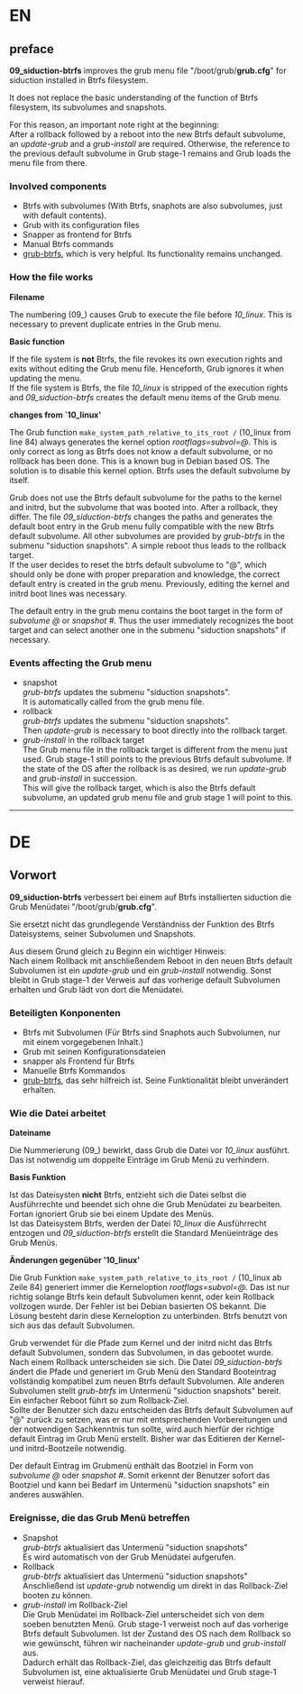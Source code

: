 # EN

## preface

**09_siduction-btrfs** improves the grub menu file "/boot/grub/**grub.cfg**" for siduction installed in Btrfs filesystem.

It does not replace the basic understanding of the function of Btrfs filesystem, its subvolumes and snapshots.

For this reason, an important note right at the beginning:  
After a rollback followed by a reboot into the new Btrfs default subvolume, an *update-grub* and a *grub-install* are required. Otherwise, the reference to the previous default subvolume in Grub stage-1 remains and Grub loads the menu file from there.

### Involved components

+ Btrfs with subvolumes (With Btrfs, snaphots are also subvolumes, just with default contents).  
+ Grub with its configuration files  
+ Snapper as frontend for Btrfs  
+ Manual Btrfs commands  
+ [grub-btrfs](https://github.com/Antynea/grub-btrfs), which is very helpful. Its functionality remains unchanged.

### How the file works

**Filename**

The numbering (09\_) causes Grub to execute the file before *10_linux*. This is necessary to prevent duplicate entries in the Grub menu.

**Basic function**

If the file system is **not** Btrfs, the file revokes its own execution rights and exits without editing the Grub menu file. Henceforth, Grub ignores it when updating the menu.  
If the file system is Btrfs, the file *10_linux* is stripped of the execution rights and *09_siduction-btrfs* creates the default menu items of the Grub menu.

**changes from `10_linux'**

The Grub function `make_system_path_relative_to_its_root /` (10_linux from line 84) always generates the kernel option *rootflags=subvol=@*. This is only correct as long as Btrfs does not know a default subvolume, or no rollback has been done. This is a known bug in Debian based OS. The solution is to disable this kernel option. Btrfs uses the default subvolume by itself.

Grub does not use the Btrfs default subvolume for the paths to the kernel and initrd, but the subvolume that was booted into. After a rollback, they differ. The file *09_siduction-btrfs* changes the paths and generates the default boot entry in the Grub menu fully compatible with the new Btrfs default subvolume. All other subvolumes are provided by *grub-btrfs* in the submenu "siduction snapshots". A simple reboot thus leads to the rollback target.  
If the user decides to reset the btrfs default subvolume to "@", which should only be done with proper preparation and knowledge, the correct default entry is created in the grub menu. Previously, editing the kernel and initrd boot lines was necessary.

The default entry in the grub menu contains the boot target in the form of *subvolume @* or *snapshot #*. Thus the user immediately recognizes the boot target and can select another one in the submenu "siduction snapshots" if necessary.

### Events affecting the Grub menu

+ snapshot  
  *grub-btrfs* updates the submenu "siduction snapshots".  
  It is automatically called from the grub menu file.  
+ rollback  
  *grub-btrfs* updates the submenu "siduction snapshots".  
  Then *update-grub* is necessary to boot directly into the rollback target.  
+ *grub-install* in the rollback target  
  The Grub menu file in the rollback target is different from the menu just used. Grub stage-1 still points to the previous Btrfs default subvolume. If the state of the OS after the rollback is as desired, we run *update-grub* and *grub-install* in succession.  
  This will give the rollback target, which is also the Btrfs default subvolume, an updated grub menu file and grub stage 1 will point to this.

---------

# DE

## Vorwort

**09_siduction-btrfs** verbessert bei einem auf Btrfs installierten siduction die Grub Menüdatei "/boot/grub/**grub.cfg**".

Sie ersetzt nicht das grundlegende Verständniss der Funktion des Btrfs Dateisystems, seiner Subvolumen und Snapshots.

Aus diesem Grund gleich zu Beginn ein wichtiger Hinweis:  
Nach einem Rollback mit anschließendem Reboot in den neuen Btrfs default Subvolumen ist ein *update-grub* und ein *grub-install* notwendig. Sonst bleibt in Grub stage-1 der Verweis auf das vorherige default Subvolumen erhalten und Grub lädt von dort die Menüdatei.

### Beteiligten Konponenten

+ Btrfs mit Subvolumen (Für Btrfs sind Snaphots auch Subvolumen, nur mit einem vorgegebenen Inhalt.)  
+ Grub mit seinen Konfigurationsdateien  
+ snapper als Frontend für Btrfs  
+ Manuelle Btrfs Kommandos  
+ [grub-btrfs](https://github.com/Antynea/grub-btrfs), das sehr hilfreich ist. Seine Funktionalität bleibt unverändert erhalten.

### Wie die Datei arbeitet

**Dateiname**

Die Nummerierung (09\_) bewirkt, dass Grub die Datei vor *10_linux* ausführt. Das ist notwendig um doppelte Einträge im Grub Menü zu verhindern.

**Basis Funktion**

Ist das Dateisysten **nicht** Btrfs, entzieht sich die Datei selbst die Ausführrechte und beendet sich ohne die Grub Menüdatei zu bearbeiten. Fortan ignoriert Grub sie bei einem Update des Menüs.  
Ist das Dateisystem Btrfs, werden der Datei *10_linux* die Ausführrecht entzogen und *09_siduction-btrfs* erstellt die Standard Menüeinträge des Grub Menüs.

**Änderungen gegenüber '10_linux'**

Die Grub Funktion `make_system_path_relative_to_its_root /` (10_linux ab Zeile 84) generiert immer die Kerneloption *rootflags=subvol=@*. Das ist nur richtig solange Btrfs kein default Subvolumen kennt, oder kein Rollback vollzogen wurde. Der Fehler ist bei Debian basierten OS bekannt. Die Lösung besteht darin diese Kerneloption zu unterbinden. Btrfs benutzt von sich aus das default Subvolumen.

Grub verwendet für die Pfade zum Kernel und der initrd nicht das Btrfs default Subvolumen, sondern das Subvolumen, in das gebootet wurde. Nach einem Rollback unterscheiden sie sich. Die Datei *09_siduction-btrfs* ändert die Pfade und generiert im Grub Menü den Standard Booteintrag vollständig kompatibel zum neuen Btrfs default Subvolumen. Alle anderen Subvolumen stellt *grub-btrfs* im Untermenü "siduction snapshots" bereit. Ein einfacher Reboot führt so zum Rollback-Ziel.  
Sollte der Benutzer sich dazu entscheiden das Btrfs default Subvolumen auf "@" zurück zu setzen, was er nur mit entsprechenden Vorbereitungen und der notwendigen Sachkenntnis tun sollte, wird auch hierfür der richtige default Eintrag im Grub Menü erstellt. Bisher war das Editieren der Kernel- und initrd-Bootzeile notwendig.

Der default Eintrag im Grubmenü enthält das Bootziel in Form von *subvolume @* oder *snapshot #*. Somit erkennt der Benutzer sofort das Bootziel und kann bei Bedarf im Untermenü "siduction snapshots" ein anderes auswählen.

### Ereignisse, die das Grub Menü betreffen

+ Snapshot  
  *grub-btrfs* aktualisiert das Untermenü "siduction snapshots"  
  Es wird automatisch von der Grub Menüdatei aufgerufen.  
+ Rollback  
  *grub-btrfs* aktualisiert das Untermenü "siduction snapshots"  
  Anschließend ist *update-grub* notwendig um direkt in das Rollback-Ziel booten zu können.  
+ *grub-install* im Rollback-Ziel  
  Die Grub Menüdatei im Rollback-Ziel unterscheidet sich von dem soeben benutzten Menü. Grub stage-1 verweist noch auf das vorherige Btrfs default Subvolumen. Ist der Zustand des OS nach dem Rollback so wie gewünscht, führen wir nacheinander *update-grub* und *grub-install* aus.  
  Dadurch erhält das Rollback-Ziel, das gleichzeitig das Btrfs default Subvolumen ist, eine aktualisierte Grub Menüdatei und Grub stage-1 verweist hierauf.




